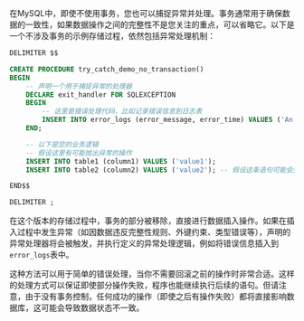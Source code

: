 在MySQL中，即使不使用事务，您也可以捕捉异常并处理。事务通常用于确保数据的一致性，如果数据操作之间的完整性不是您关注的重点，可以省略它。以下是一个不涉及事务的示例存储过程，依然包括异常处理机制：

```sql
DELIMITER $$

CREATE PROCEDURE try_catch_demo_no_transaction()
BEGIN
    -- 声明一个用于捕捉异常的处理器
    DECLARE exit_handler FOR SQLEXCEPTION
    BEGIN
        -- 这里是错误处理代码，比如记录错误信息到日志表
        INSERT INTO error_logs (error_message, error_time) VALUES ('An error occurred', NOW());
    END;

    -- 以下是您的业务逻辑
    -- 假设这里有可能抛出异常的操作
    INSERT INTO table1 (column1) VALUES ('value1');
    INSERT INTO table2 (column2) VALUES ('value2'); -- 假设这条语句可能会失败

END$$

DELIMITER ;
```

在这个版本的存储过程中，事务的部分被移除，直接进行数据插入操作。如果在插入过程中发生异常（如因数据违反完整性规则、外键约束、类型错误等），声明的异常处理器将会被触发，并执行定义的异常处理逻辑，例如将错误信息插入到`error_logs`表中。

这种方法可以用于简单的错误处理，当你不需要回滚之前的操作时非常合适。这样的处理方式可以保证即使部分操作失败，程序也能继续执行后续的语句。但请注意，由于没有事务控制，任何成功的操作（即使之后有操作失败）都将直接影响数据库，这可能会导致数据状态不一致。